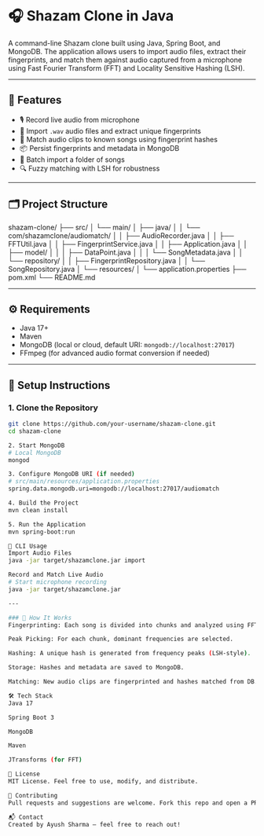 # 🎧 Shazam Clone in Java

A command-line Shazam clone built using Java, Spring Boot, and MongoDB. The application allows users to import audio files, extract their fingerprints, and match them against audio captured from a microphone using Fast Fourier Transform (FFT) and Locality Sensitive Hashing (LSH).

---

## 🚀 Features

- 🎙️ Record live audio from microphone
- 🎼 Import `.wav` audio files and extract unique fingerprints
- 🧠 Match audio clips to known songs using fingerprint hashes
- 📦 Persist fingerprints and metadata in MongoDB
- 📁 Batch import a folder of songs
- 🔍 Fuzzy matching with LSH for robustness

---

## 🗂️ Project Structure

shazam-clone/
├── src/
│ └── main/
│ ├── java/
│ │ └── com/shazamclone/audiomatch/
│ │ ├── AudioRecorder.java
│ │ ├── FFTUtil.java
│ │ ├── FingerprintService.java
│ │ ├── Application.java
│ │ ├── model/
│ │ │ ├── DataPoint.java
│ │ │ └── SongMetadata.java
│ │ └── repository/
│ │ ├── FingerprintRepository.java
│ │ └── SongRepository.java
│ └── resources/
│ └── application.properties
├── pom.xml
└── README.md


---

## ⚙️ Requirements

- Java 17+
- Maven
- MongoDB (local or cloud, default URI: `mongodb://localhost:27017`)
- FFmpeg (for advanced audio format conversion if needed)

---

## 🔧 Setup Instructions

### 1. Clone the Repository

```bash
git clone https://github.com/your-username/shazam-clone.git
cd shazam-clone

2. Start MongoDB
# Local MongoDB
mongod

3. Configure MongoDB URI (if needed)
# src/main/resources/application.properties
spring.data.mongodb.uri=mongodb://localhost:27017/audiomatch

4. Build the Project
mvn clean install

5. Run the Application
mvn spring-boot:run

🎤 CLI Usage
Import Audio Files
java -jar target/shazamclone.jar import

Record and Match Live Audio
# Start microphone recording
java -jar target/shazamclone.jar 

---

### 🧠 How It Works
Fingerprinting: Each song is divided into chunks and analyzed using FFT.

Peak Picking: For each chunk, dominant frequencies are selected.

Hashing: A unique hash is generated from frequency peaks (LSH-style).

Storage: Hashes and metadata are saved to MongoDB.

Matching: New audio clips are fingerprinted and hashes matched from DB.

🛠 Tech Stack
Java 17

Spring Boot 3

MongoDB

Maven

JTransforms (for FFT)

📜 License
MIT License. Feel free to use, modify, and distribute.

🤝 Contributing
Pull requests and suggestions are welcome. Fork this repo and open a PR!

📬 Contact
Created by Ayush Sharma — feel free to reach out!